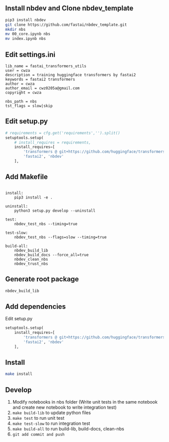## Install nbdev and Clone nbdev_template
``` bash
pip3 install nbdev
git clone https://github.com/fastai/nbdev_template.git
mkdir nbs
mv 00_core.ipynb nbs
mv index.ipynb nbs
```

## Edit settings.ini
```
lib_name = fastai_transformers_utils
user = cwza
description = training huggingface transformers by fastai2
keywords = fastai2 transformers
author = cwza
author_email = cwz0205a@gmail.com
copyright = cwza

nbs_path = nbs
tst_flags = slow|skip
```

## Edit setup.py
``` python
# requirements = cfg.get('requirements','').split()
setuptools.setup(
    # install_requires = requirements,
    install_requires=[
        'transformers @ git+https://github.com/huggingface/transformers.git',
        'fastai2', 'nbdev'
    ],
```


## Add Makefile
```

install:
	pip3 install -e .

uninstall:
	python3 setup.py develop --uninstall

test:
	nbdev_test_nbs --timing=true

test-slow:
	nbdev_test_nbs --flags=slow --timing=true

build-all:
	nbdev_build_lib
	nbdev_build_docs --force_all=true
	nbdev_clean_nbs
	nbdev_trust_nbs
```

## Generate root package
``` bash
nbdev_build_lib
```

## Add dependencies
Edit setup.py
``` python
setuptools.setup(
    install_requires=[
        'transformers @ git+https://github.com/huggingface/transformers.git',
        'fastai2', 'nbdev'
    ],
```

## Install
``` bash
make install
```

## Develop
1. Modify notebooks in nbs folder (Write unit tests in the same notebook and create new notebook to write integration test)
3. `make build-lib` to update python files
2. `make test` to run unit test
3. `make test-slow` to run integration test
3. `make build-all` to run build-lib, build-docs, clean-nbs
4. `git add commit and push`
